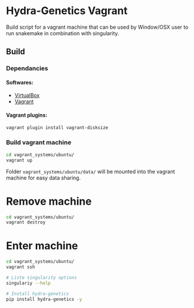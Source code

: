 # Hydra-Genetics Vagrant

Build script for a vagrant machine that can be used by Window/OSX user to run snakemake in combination with singularity.

## Build 

### Dependancies

#### Softwares:
- [VirtualBox](https://www.virtualbox.org/)
- [Vagrant](https://developer.hashicorp.com/vagrant/tutorials/getting-started/getting-started-install)

#### Vagrant plugins:
```bash
vagrant plugin install vagrant-disksize
```

### Build vagrant machine
```bash
cd vagrant_systems/ubuntu/
vagrant up
```

Folder `vagrant_systems/ubuntu/data/` will be mounted into the vagrant machine for easy data sharing.

# Remove machine
```bash
cd vagrant_systems/ubuntu/
vagrant destroy
```

# Enter machine
```bash
cd vagrant_systems/ubuntu/
vagrant ssh

# Liste singularity options
singulariy --help

# Install hydra-genetics
pip install hydra-genetics -y
```


